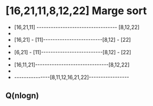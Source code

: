 # [16,21,11,8,12,22] Marge sort
- [16,21,11] ---------------------------------- [8,12,22]
- 
- [16,21] - [11]-------------------------[8,12] - [22]
- 
-  [6,21] - [11]--------------------------[8,12] - [22]
-  
-  [16,11,21]-------------------------------[8,12,22]
-  
-  ---------------[8,11,12,16,21,22]-----------------

## Q(nlogn)